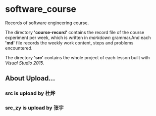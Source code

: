 # software_course

Records of software engineering course.<br>

The directory <b>'course-record'</b> contains the record file of the course experiment per week, which is written in *markdown* grammar.And each **'md'** file records the weekly work content, steps and problems encountered.

The directory <b>'src'</b> contains the whole project of each lesson built with *Visual Studio 2015*.

## About Upload...
### src is upload by 杜烨
### src_zy is upload by 张宇
